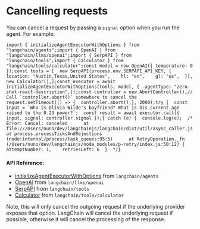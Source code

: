Cancelling requests
===================

You can cancel a request by passing a `signal` option when you run the agent. For example:

    import { initializeAgentExecutorWithOptions } from "langchain/agents";import { OpenAI } from "langchain/llms/openai";import { SerpAPI } from "langchain/tools";import { Calculator } from "langchain/tools/calculator";const model = new OpenAI({ temperature: 0 });const tools = [  new SerpAPI(process.env.SERPAPI_API_KEY, {    location: "Austin,Texas,United States",    hl: "en",    gl: "us",  }),  new Calculator(),];const executor = await initializeAgentExecutorWithOptions(tools, model, {  agentType: "zero-shot-react-description",});const controller = new AbortController();// Call `controller.abort()` somewhere to cancel the request.setTimeout(() => {  controller.abort();}, 2000);try {  const input = `Who is Olivia Wilde's boyfriend? What is his current age raised to the 0.23 power?`;  const result = await executor.call({ input, signal: controller.signal });} catch (e) {  console.log(e);  /*  Error: Cancel: canceled      at file:///Users/nuno/dev/langchainjs/langchain/dist/util/async_caller.js:60:23      at process.processTicksAndRejections (node:internal/process/task_queues:95:5)      at RetryOperation._fn (/Users/nuno/dev/langchainjs/node_modules/p-retry/index.js:50:12) {    attemptNumber: 1,    retriesLeft: 6  }  */}

#### API Reference:

*   [initializeAgentExecutorWithOptions](/docs/api/agents/functions/initializeAgentExecutorWithOptions) from `langchain/agents`
*   [OpenAI](/docs/api/llms_openai/classes/OpenAI) from `langchain/llms/openai`
*   [SerpAPI](/docs/api/tools/classes/SerpAPI) from `langchain/tools`
*   [Calculator](/docs/api/tools_calculator/classes/Calculator) from `langchain/tools/calculator`

Note, this will only cancel the outgoing request if the underlying provider exposes that option. LangChain will cancel the underlying request if possible, otherwise it will cancel the processing of the response.